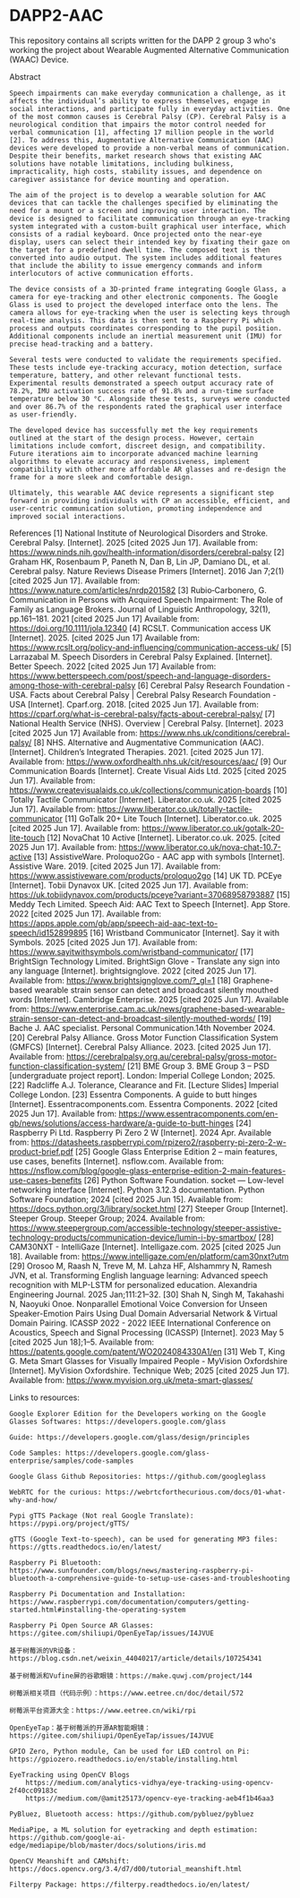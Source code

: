 # DAPP2-AAC
This repository contains all scripts written for the DAPP 2 group 3 who's working the project about Wearable Augmented Alternative Communication (WAAC) Device.

Abstract

    Speech impairments can make everyday communication a challenge, as it affects the individual’s ability to express themselves, engage in social interactions, and participate fully in everyday activities. One of the most common causes is Cerebral Palsy (CP). Cerebral Palsy is a neurological condition that impairs the motor control needed for verbal communication [1], affecting 17 million people in the world [2]. To address this, Augmentative Alternative Communication (AAC) devices were developed to provide a non-verbal means of communication. Despite their benefits, market research shows that existing AAC solutions have notable limitations, including bulkiness, impracticality, high costs, stability issues, and dependence on caregiver assistance for device mounting and operation.

    The aim of the project is to develop a wearable solution for AAC devices that can tackle the challenges specified by eliminating the need for a mount or a screen and improving user interaction. The device is designed to facilitate communication through an eye-tracking system integrated with a custom-built graphical user interface, which consists of a radial keyboard. Once projected onto the near-eye display, users can select their intended key by fixating their gaze on the target for a predefined dwell time. The composed text is then converted into audio output. The system includes additional features that include the ability to issue emergency commands and inform interlocutors of active communication efforts.
    
    The device consists of a 3D-printed frame integrating Google Glass, a camera for eye-tracking and other electronic components. The Google Glass is used to project the developed interface onto the lens. The camera allows for eye-tracking when the user is selecting keys through real-time analysis. This data is then sent to a Raspberry Pi which process and outputs coordinates corresponding to the pupil position. Additional components include an inertial measurement unit (IMU) for precise head-tracking and a battery.
    
    Several tests were conducted to validate the requirements specified. These tests include eye-tracking accuracy, motion detection, surface temperature, battery, and other relevant functional tests. Experimental results demonstrated a speech output accuracy rate of 78.2%, IMU activation success rate of 91.8% and a run-time surface temperature below 30 °C. Alongside these tests, surveys were conducted and over 86.7% of the respondents rated the graphical user interface as user-friendly. 

    The developed device has successfully met the key requirements outlined at the start of the design process. However, certain limitations include comfort, discreet design, and compatibility. Future iterations aim to incorporate advanced machine learning algorithms to elevate accuracy and responsiveness, implement compatibility with other more affordable AR glasses and re-design the frame for a more sleek and comfortable design. 
    
    Ultimately, this wearable AAC device represents a significant step forward in providing individuals with CP an accessible, efficient, and user-centric communication solution, promoting independence and improved social interactions.

References
    [1]	National Institute of Neurological Disorders and Stroke. Cerebral Palsy. [Internet]. 2025 [cited 2025 Jun 17]. Available from: https://www.ninds.nih.gov/health-information/disorders/cerebral-palsy 
    [2] 	Graham HK, Rosenbaum P, Paneth N, Dan B, Lin JP, Damiano DL, et al. Cerebral palsy. Nature Reviews Disease Primers [Internet]. 2016 Jan 7;2(1) [cited 2025 Jun 17]. Available from: https://www.nature.com/articles/nrdp201582 
    [3] 	Rubio‐Carbonero, G. Communication in Persons with Acquired Speech Impairment: The Role of Family as Language Brokers. Journal of Linguistic Anthropology, 32(1), pp.161–181. 2021 [cited 2025 Jun 17] Available from: https://doi.org/10.1111/jola.12340
    [4]	RCSLT. Communication access UK [Internet]. 2025. [cited 2025 Jun 17] Available from: https://www.rcslt.org/policy-and-influencing/communication-access-uk/
    [5] 	Larrazabal M. Speech Disorders in Cerebral Palsy Explained. [Internet]. Better Speech. 2022 [cited 2025 Jun 17] Available from: https://www.betterspeech.com/post/speech-and-language-disorders-among-those-with-cerebral-palsy
    [6]	Cerebral Palsy Research Foundation - USA. Facts about Cerebral Palsy | Cerebral Palsy Research Foundation - USA [Internet]. Cparf.org. 2018. [cited 2025 Jun 17]. Available from: https://cparf.org/what-is-cerebral-palsy/facts-about-cerebral-palsy/
    [7]	National Health Service (NHS). Overview | Cerebral Palsy. [Internet]. 2023 [cited 2025 Jun 17] Available from: https://www.nhs.uk/conditions/cerebral-palsy/ 
    [8]	NHS. Alternative and Augmentative Communication (AAC). [Internet]. Children’s Integrated Therapies. 2021. [cited 2025 Jun 17]. Available from: https://www.oxfordhealth.nhs.uk/cit/resources/aac/
    [9]	Our Communication Boards [Internet]. Create Visual Aids Ltd. 2025 [cited 2025 Jun 17]. Available from: https://www.createvisualaids.co.uk/collections/communication-boards
    [10]	Totally Tactile Communicator [Internet]. Liberator.co.uk. 2025 [cited 2025 Jun 17]. Available from: https://www.liberator.co.uk/totally-tactile-communicator
    [11]	GoTalk 20+ Lite Touch [Internet]. Liberator.co.uk. 2025 [cited 2025 Jun 17]. Available from: https://www.liberator.co.uk/gotalk-20-lite-touch
    [12]	NovaChat 10 Active [Internet]. Liberator.co.uk. 2025. [cited 2025 Jun 17]. Available from: https://www.liberator.co.uk/nova-chat-10.7-active
    [13] 	AssistiveWare. Proloquo2Go - AAC app with symbols [Internet]. Assistive Ware. 2019. [cited 2025 Jun 17]. Available from: https://www.assistiveware.com/products/proloquo2go
    [14]	UK TD. PCEye [Internet]. Tobii Dynavox UK. [cited 2025 Jun 17]. Available from: https://uk.tobiidynavox.com/products/pceye?variant=37068958793887
    [15]	Meddy Tech Limited. Speech Aid: AAC Text to Speech [Internet]. App Store. 2022 [cited 2025 Jun 17]. Available from: https://apps.apple.com/gb/app/speech-aid-aac-text-to-speech/id152899895
    [16]	Wristband Communicator [Internet]. Say it with Symbols. 2025 [cited 2025 Jun 17]. Available from: https://www.sayitwithsymbols.com/wristband-communicator/
    [17]	BrightSign Technology Limited. BrightSign Glove - Translate any sign into any language [Internet]. brightsignglove. 2022 [cited 2025 Jun 17]. Available from: https://www.brightsignglove.com/?_gl=1
    [18]	Graphene-based wearable strain sensor can detect and broadcast silently mouthed words [Internet]. Cambridge Enterprise. 2025 [cited 2025 Jun 17]. Available from: https://www.enterprise.cam.ac.uk/news/graphene-based-wearable-strain-sensor-can-detect-and-broadcast-silently-mouthed-words/
    [19]	Bache J. AAC specialist. Personal Communication.14th November 2024. 
    [20]	Cerebral Palsy Alliance. Gross Motor Function Classification System (GMFCS) [Internet]. Cerebral Palsy Alliance. 2023. [cited 2025 Jun 17]. Available from: https://cerebralpalsy.org.au/cerebral-palsy/gross-motor-function-classification-system/
    [21]	BME Group 3. BME Group 3 – PSD [undergraduate project report]. London: Imperial College London; 2025.
    [22]	Radcliffe A.J. Tolerance, Clearance and Fit. [Lecture Slides] Imperial College London.
    [23]	Essentra Components. A guide to butt hinges [Internet]. Essentracomponents.com. Essentra Components. 2022 [cited 2025 Jun 17]. Available from: https://www.essentracomponents.com/en-gb/news/solutions/access-hardware/a-guide-to-butt-hinges
    [24] Raspberry Pi Ltd. Raspberry Pi Zero 2 W [Internet]. 2024 Apr. Available from: https://datasheets.raspberrypi.com/rpizero2/raspberry-pi-zero-2-w-product-brief.pdf
    [25] Google Glass Enterprise Edition 2 – main features, use cases, benefits [Internet]. nsflow.com. Available from: https://nsflow.com/blog/google-glass-enterprise-edition-2-main-features-use-cases-benefits
    [26] Python Software Foundation. socket — Low-level networking interface [Internet]. Python 3.12.3 documentation. Python Software Foundation; 2024 [cited 2025 Jun 15]. Available from: https://docs.python.org/3/library/socket.html
    [27] Steeper Group [Internet]. Steeper Group. Steeper Group; 2024. Available from: https://www.steepergroup.com/accessible-technology/steeper-assistive-technology-products/communication-device/lumin-i-by-smartbox/
    [28] CAM30NXT - IntelliGaze [Internet]. Intelligaze.com. 2025 [cited 2025 Jun 18]. Available from: https://www.intelligaze.com/en/platform/cam30nxt?utm
    [29] Orosoo M, Raash N, Treve M, M. Lahza HF, Alshammry N, Ramesh JVN, et al. Transforming English language learning: Advanced speech recognition with MLP-LSTM for personalized education. Alexandria Engineering Journal. 2025 Jan;111:21–32.
    [30] Shah N, Singh M, Takahashi N, Naoyuki Onoe. Nonparallel Emotional Voice Conversion for Unseen Speaker-Emotion Pairs Using Dual Domain Adversarial Network & Virtual Domain Pairing. ICASSP 2022 - 2022 IEEE International Conference on Acoustics, Speech and Signal Processing (ICASSP) [Internet]. 2023 May 5 [cited 2025 Jun 18];1–5. Available from: https://patents.google.com/patent/WO2024084330A1/en
    [31] Web T, King G. Meta Smart Glasses for Visually Impaired People - MyVision Oxfordshire [Internet]. MyVision Oxfordshire. Technique Web; 2025 [cited 2025 Jun 17]. Available from: https://www.myvision.org.uk/meta-smart-glasses/


Links to resources:

    Google Explorer Edition for the Developers working on the Google Glasses Softwares: https://developers.google.com/glass
    
    Guide: https://developers.google.com/glass/design/principles
    
    Code Samples: https://developers.google.com/glass-enterprise/samples/code-samples
    
    Google Glass Github Repositories: https://github.com/googleglass
    
    WebRTC for the curious: https://webrtcforthecurious.com/docs/01-what-why-and-how/
    
    Pypi gTTS Package (Not real Google Translate): https://pypi.org/project/gTTS/
    
    gTTS (Google Text-to-speech), can be used for generating MP3 files: https://gtts.readthedocs.io/en/latest/

    Raspberry Pi Bluetooth: https://www.sunfounder.com/blogs/news/mastering-raspberry-pi-bluetooth-a-comprehensive-guide-to-setup-use-cases-and-troubleshooting

    Raspberry Pi Documentation and Installation: https://www.raspberrypi.com/documentation/computers/getting-started.html#installing-the-operating-system

    Raspberry Pi Open Source AR Glasses: https://gitee.com/shiliupi/OpenEyeTap/issues/I4JVUE

    基于树莓派的VR设备：https://blog.csdn.net/weixin_44040217/article/details/107254341

    基于树莓派和Vufine屏的谷歌眼镜：https://make.quwj.com/project/144

    树莓派相关项目（代码示例）：https://www.eetree.cn/doc/detail/572

    树莓派平台资源大全：https://www.eetree.cn/wiki/rpi

    OpenEyeTap：基于树莓派的开源AR智能眼镜：https://gitee.com/shiliupi/OpenEyeTap/issues/I4JVUE

    GPIO Zero, Python module, Can be used for LED control on Pi: https://gpiozero.readthedocs.io/en/stable/installing.html

    EyeTracking using OpenCV Blogs
        https://medium.com/analytics-vidhya/eye-tracking-using-opencv-2f40cc09183c
        https://medium.com/@amit25173/opencv-eye-tracking-aeb4f1b46aa3

    PyBluez, Bluetooth access: https://github.com/pybluez/pybluez

    MediaPipe, a ML solution for eyetracking and depth estimation: https://github.com/google-ai-edge/mediapipe/blob/master/docs/solutions/iris.md

    OpenCV Meanshift and CAMshift: https://docs.opencv.org/3.4/d7/d00/tutorial_meanshift.html
    
    Filterpy Package: https://filterpy.readthedocs.io/en/latest/


    
